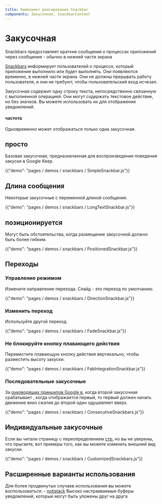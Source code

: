 ```yaml
---
title: Компонент реагирования Snackbar
components: Закусочная, SnackbarContent
---
```

# Закусочная

<p class="description">Snackbars предоставляет краткие сообщения о процессах приложений через сообщение - обычно в нижней части экрана</p>

[Snackbars](https://material.io/design/components/snackbars.html) информирует пользователей о процессе, который приложение выполнило или будет выполнять. Они появляются временно, в нижней части экрана. Они не должны прерывать работу пользователя, и они не требуют, чтобы пользовательский вход исчезал.

Закусочная содержит одну строку текста, непосредственно связанную с выполненной операцией. Они могут содержать текстовое действие, но без значков. Вы можете использовать их для отображения уведомлений.

#### частота

Одновременно может отображаться только одна закусочная.

## просто

Базовая закусочная, предназначенная для воспроизведения поведения закуски в Google Keep.

{{"demo": "pages / demos / snackbars / SimpleSnackbar.js"}}

## Длина сообщения

Некоторые закусочные с переменной длиной сообщения.

{{"demo": "pages / demos / snackbars / LongTextSnackbar.js"}}

## позиционируется

Могут быть обстоятельства, когда размещение закусочной должно быть более гибким.

{{"demo": "pages / demos / snackbars / PositionedSnackbar.js"}}

## Переходы

### Управление режимом

Измените направление перехода. Слайд - это переход по умолчанию.

{{"demo": "pages / demos / snackbars / DirectionSnackbar.js"}}

### Изменить переход

Используйте другой переход.

{{"demo": "pages / demos / snackbars / FadeSnackbar.js"}}

### Не блокируйте кнопку плавающего действия

Переместите плавающую кнопку действия вертикально, чтобы разместить высоту закуски.

{{"demo": "pages / demos / snackbars / FabIntegrationSnackbar.js"}}

### Последовательные закусочные

За [руководящих принципов Google в](https://material.io/design/components/snackbars.html#snackbars-toasts-usage), когда второй закусочная срабатывает , когда отображается первый, то первый должен начать движение вниз сжатия до второй один одушевляет вверх.

{{"demo": "pages / demos / snackbars / ConsecutiveSnackbars.js"}}

## Индивидуальные закусочные

Если вы читали страницу с переопределением [стр.](/customization/overrides/) но вы не уверены, что прыгаете, вот примеры того, как вы можете изменить внешний вид закуски.

{{"demo": "pages / demos / snackbars / CustomizedSnackbars.js"}}

## Расширенные варианты использования

Для более продвинутых случаев использования вы можете воспользоваться: - [notistack](https://github.com/iamhosseindhv/notistack) Высоко настраиваемые буферы уведомлений, которые могут быть уложены друг на друга
